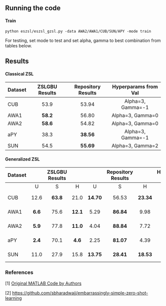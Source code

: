 ## Running the code

#### Train

```
python eszsl/eszsl_gzsl.py -data AWA2/AWA1/CUB/SUN/APY -mode train
```
For testing, set mode to test and set alpha, gamma to best combination from tables below.

## Results

#### Classical ZSL

| Dataset | ZSLGBU Results| Repository Results | Hyperparams from Val |
|---------|:-------------:|:------------------:|:--------------------:|
| CUB     |     53.9      | 	   53.94 	   |Alpha=3, Gamma=-1     |
| AWA1    |   **58.2**    |        56.80       |Alpha=3, Gamma=0      |
| AWA2    |   **58.6**    |        54.82       |Alpha=3, Gamma=0      |
| aPY     |     38.3      |      **38.56**     |Alpha=3, Gamma=-1     |
| SUN     |     54.5      |      **55.69**     |Alpha=3, Gamma=2      |

#### Generalized ZSL

|Dataset || ZSLGBU Results      ||| Repository Results || Hyperparams from Val |
|--------|:-----:|:-----:|:-----:|:-----:|:----:|:-----:|:--------------------:|
|        | U     | S     | H     | U     | S    | H     |            	       |
| CUB    | 12.6 | **63.8** | 21.0 | **14.70** | 56.53 | **23.34** |Alpha=3, Gamma=0 |
| AWA1   | **6.6** | 75.6 | **12.1** | 5.29 | **86.84** | 9.98 |Alpha=3, Gamma=0 |
| AWA2   | **5.9** | 77.8 | **11.0** | 4.04 | **88.84** | 7.72 |Alpha=3, Gamma=0 |
| aPY    | **2.4** | 70.1 | **4.6** | 2.25 | **81.07** | 4.39 |Alpha=2, Gamma=0 |
| SUN    | 11.0 | 27.9 | 15.8 | **13.75** | **28.41** | **18.53** |Alpha=3, Gamma=2 |

### References

[1] [Original MATLAB Code by Authors](https://github.com/bernard24/Embarrassingly-simple-ZSL)

[2] https://github.com/sbharadwajj/embarrassingly-simple-zero-shot-learning